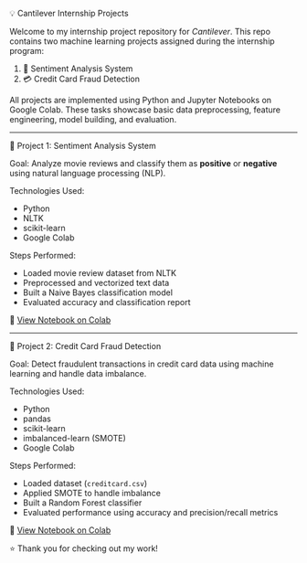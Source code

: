 💡 Cantilever Internship Projects

Welcome to my internship project repository for *Cantilever*. This repo contains two machine learning projects assigned during the internship program:

1. 🧠 Sentiment Analysis System  
2. 💳 Credit Card Fraud Detection

All projects are implemented using Python and Jupyter Notebooks on Google Colab. These tasks showcase basic data preprocessing, feature engineering, model building, and evaluation.

---

 📘 Project 1: Sentiment Analysis System 

Goal: 
Analyze movie reviews and classify them as **positive** or **negative** using natural language processing (NLP).

Technologies Used:
- Python
- NLTK
- scikit-learn
- Google Colab

Steps Performed:
- Loaded movie review dataset from NLTK
- Preprocessed and vectorized text data
- Built a Naive Bayes classification model
- Evaluated accuracy and classification report

📎 [View Notebook on Colab](https://colab.research.google.com/drive/1LcQbso28Lz5YIUs14lZlJkYll1E3jJQr?usp=sharing)

---

📗 Project 2: Credit Card Fraud Detection

Goal:
Detect fraudulent transactions in credit card data using machine learning and handle data imbalance.

Technologies Used:
- Python
- pandas
- scikit-learn
- imbalanced-learn (SMOTE)
- Google Colab

Steps Performed:
- Loaded dataset (`creditcard.csv`)
- Applied SMOTE to handle imbalance
- Built a Random Forest classifier
- Evaluated performance using accuracy and precision/recall metrics

📎 [View Notebook on Colab](https://colab.research.google.com/drive/141CQhSl65931uICprpEJEnp50-pXoiVV?usp=sharing)

⭐ Thank you for checking out my work!
